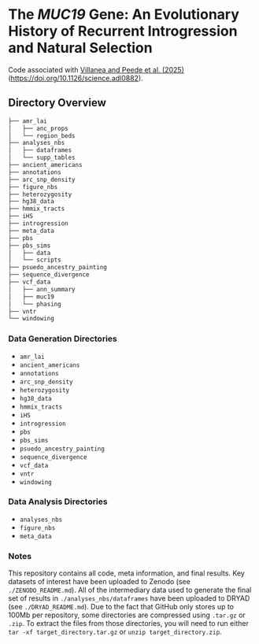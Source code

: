 # The *MUC19* Gene: An Evolutionary History of Recurrent Introgression and Natural Selection

Code associated with [Villanea and Peede et al. (2025)](https://doi.org/10.1126/science.adl0882) (https://doi.org/10.1126/science.adl0882).

## Directory Overview

```bash
├── amr_lai
│   ├── anc_props
│   └── region_beds
├── analyses_nbs
│   ├── dataframes
│   └── supp_tables
├── ancient_americans
├── annotations
├── arc_snp_density
├── figure_nbs
├── heterozygosity
├── hg38_data
├── hmmix_tracts
├── iHS
├── introgression
├── meta_data
├── pbs
├── pbs_sims
│   ├── data
│   └── scripts
├── psuedo_ancestry_painting
├── sequence_divergence
├── vcf_data
│   ├── ann_summary
│   ├── muc19
│   └── phasing
├── vntr
└── windowing
```

### Data Generation Directories

- `amr_lai`
- `ancient_americans`
- `annotations`
- `arc_snp_density`
- `heterozygosity`
- `hg38_data`
- `hmmix_tracts`
- `iHS`
- `introgression`
- `pbs`
- `pbs_sims`
- `psuedo_ancestry_painting`
- `sequence_divergence`
- `vcf_data`
- `vntr`
- `windowing`

### Data Analysis Directories

- `analyses_nbs`
- `figure_nbs`
- `meta_data`

### Notes

This repository contains all code, meta information, and final results. Key datasets of interest have been uploaded to Zenodo (see `./ZENODO_README.md`). All of the intermediary data used to generate the final set of results in `./analyses_nbs/dataframes` have been uploaded to DRYAD (see `./DRYAD_README.md`). Due to the fact that GitHub only stores up to 100Mb per repository, some directories are compressed using `.tar.gz` or `.zip`. To extract the files from those directories, you will need to run either `tar -xf target_directory.tar.gz` or `unzip target_directory.zip`.